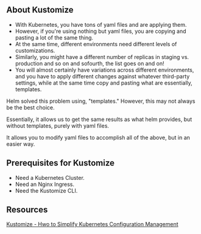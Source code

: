 ## About Kustomize

* With Kubernetes, you have tons of yaml files and are applying them.
* However, if you're using nothing but yaml files, you are copying and pasting a lot of the same thing.
* At the same time, different environments need different levels of customizations.
* Similarly, you might have a different number of replicas in staging vs. production and so on and sofourth, the list goes on and on!
* You will almost certainly have variations across different environments, and you have to apply different changes against whatever third-party settings, while at the same time copy and pasting what are essentially, templates.

Helm solved this problem using, "templates."  However, this may not always be the best choice.

Essentially, it allows us to get the same results as what helm provides, but without templates, purely with yaml files.

It allows you to modify yaml files to accomplish all of the above, but in an easier way.

## Prerequisites for Kustomize

* Need a Kubernetes Cluster.
* Need an Nginx Ingress.
* Need the Kustomize CLI.

 


## Resources

[Kustomize - Hwo to Simplify Kubernetes Configuration Management](https://www.youtube.com/watch?v=Twtbg6LFnAg)
